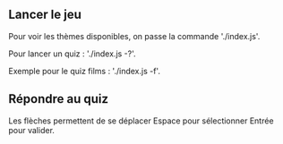 ## Lancer le jeu


Pour voir les thèmes disponibles, on passe la commande './index.js'.

Pour lancer un quiz : './index.js -?'.

Exemple pour le quiz films : './index.js -f'.


## Répondre au quiz

Les flèches permettent de se déplacer
Espace pour sélectionner
Entrée pour valider.